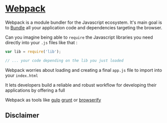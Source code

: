 # [Webpack](https://github.com/webpack/webpack)

Webpack is a module bundler for the Javascript ecosystem. It's main goal is to [Bundle](/GLOSSARY.md#bundle) all your application code and dependencies targeting the browser.


Can you imagine being able to `require` the Javascript libraries you need directly into your `.js` files like that :

```javascript
var lib = require('lib');

// ... your code depending on the lib you just loaded
```

Webpack worries about loading and creating a final `app.js` file to import into your `index.html` 

It lets developers build a reliable and robust workflow for developing their applications by offering a full

Webpack as tools like [gulp](http://gulpjs.com/) [grunt](http://gruntjs.com/) or [browserify](http://browserify.org/)

## Disclaimer

